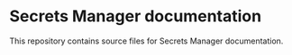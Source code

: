 # Secrets Manager documentation

This repository contains source files for Secrets Manager documentation.







